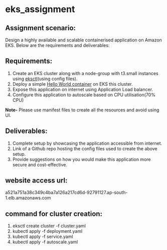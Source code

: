 # eks_assignment

## Assignment scenario:

Design a highly available and scalable containerised application on Amazon EKS. Below are the requirements and deliverables:

## Requirements:

1. Create an EKS cluster along with a node-group with t3.small instances using [eksctl](https://eksctl.io/)(using config files).
2. Deploy a simple [Hello World container](https://hub.docker.com/r/amazon/amazon-ecs-sample) on EKS this cluster.
3. Expose this application on internet using Application Load balancer.
4. Configure this application to autoscale based on CPU utilisation(70% CPU)

**Note-** Please use manifest files to create all the resources and avoid using UI.


## Deliverables:

1. Complete setup by showcasing the application accessible from internet.
2. Link of a Github repo hosting the config files used to create the above setup.
3. Provide suggestions on how you would make this application more secure and cost-effective.

## website access url:
a521a751a38c349c4ba7a126a217cd6d-92791127.ap-south-1.elb.amazonaws.com


## command for cluster creation:

1. eksctl create cluster -f cluster.yaml
2. kubectl apply -f deployment.yaml
3. kubectl apply -f service.yaml
4. kubectl apply -f autoscale.yaml
